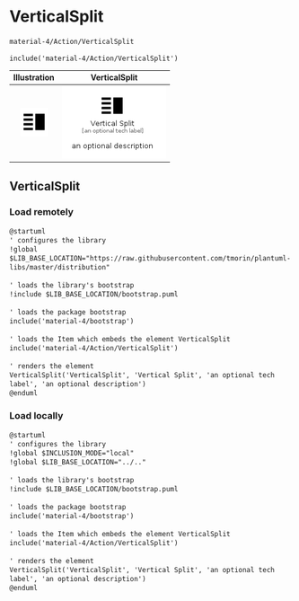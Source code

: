 # VerticalSplit


```text
material-4/Action/VerticalSplit
```

```text
include('material-4/Action/VerticalSplit')
```



| Illustration | VerticalSplit |
| :---: | :---: |
| ![illustration for Illustration](../../material-4/Action/VerticalSplit.png) | ![illustration for VerticalSplit](../../material-4/Action/VerticalSplit.Local.png) |




## VerticalSplit

### Load remotely
```plantuml
@startuml
' configures the library
!global $LIB_BASE_LOCATION="https://raw.githubusercontent.com/tmorin/plantuml-libs/master/distribution"

' loads the library's bootstrap
!include $LIB_BASE_LOCATION/bootstrap.puml

' loads the package bootstrap
include('material-4/bootstrap')

' loads the Item which embeds the element VerticalSplit
include('material-4/Action/VerticalSplit')

' renders the element
VerticalSplit('VerticalSplit', 'Vertical Split', 'an optional tech label', 'an optional description')
@enduml
```

### Load locally
```plantuml
@startuml
' configures the library
!global $INCLUSION_MODE="local"
!global $LIB_BASE_LOCATION="../.."

' loads the library's bootstrap
!include $LIB_BASE_LOCATION/bootstrap.puml

' loads the package bootstrap
include('material-4/bootstrap')

' loads the Item which embeds the element VerticalSplit
include('material-4/Action/VerticalSplit')

' renders the element
VerticalSplit('VerticalSplit', 'Vertical Split', 'an optional tech label', 'an optional description')
@enduml
```

